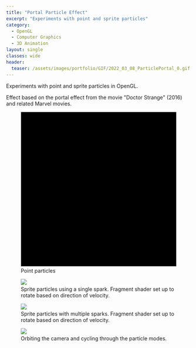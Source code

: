 ```yaml
---
title: "Portal Particle Effect"
excerpt: "Experiments with point and sprite particles"
category:
  - OpenGL
  - Computer Graphics
  - 3D Animation
layout: single
classes: wide
header:
  teaser: /assets/images/portfolio/GIF/2022_03_08_ParticlePortal_0.gif
---
```


Experiments with point and sprite particles in OpenGL.

Effect based on the portal effect from the movie "Doctor Strange" (2016) and related Marvel movies.

<figure class="align-center">
	<a href="/assets/images/portfolio/GIF/2022_03_08_ParticlePortal_1.gif"><img src="/assets/images/portfolio/GIF/2022_03_08_ParticlePortal_1.gif"></a>
  <figcaption>Point particles</figcaption>
</figure>

<figure class="align-center">
	<a href="/assets/images/portfolio/GIF/2022_03_08_ParticlePortal_2.gif"><img src="/assets/images/portfolio/GIF/2022_03_08_ParticlePortal_2.gif"></a>
  <figcaption>Sprite particles using a single spark. Fragment shader set up to rotate based on direction of velocity.</figcaption>
</figure>

<figure class="align-center">
	<a href="/assets/images/portfolio/GIF/2022_03_08_ParticlePortal_3.gif"><img src="/assets/images/portfolio/GIF/2022_03_08_ParticlePortal_3.gif"></a>
  <figcaption>Sprite particles with multiple sparks. Fragment shader set up to rotate based on direction of velocity.</figcaption>
</figure>

<figure class="align-center">
	<a href="/assets/images/portfolio/GIF/2022_03_08_ParticlePortal_4.gif"><img src="/assets/images/portfolio/GIF/2022_03_08_ParticlePortal_4.gif"></a>
  <figcaption>Orbiting the camera and cycling through the particle modes.</figcaption>
</figure>
